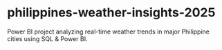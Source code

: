 # philippines-weather-insights-2025
Power BI project analyzing real-time weather trends in major Philippine cities using SQL &amp; Power BI.
